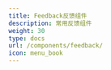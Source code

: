 ```yaml
---
title: Feedback反馈组件
description: 常用反馈组件
weight: 30
type: docs
url: /components/feedback/
icon: menu_book
---
```

